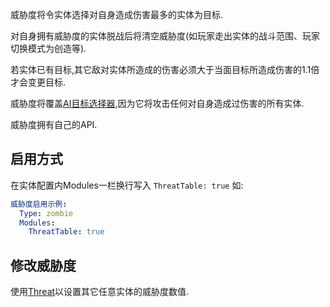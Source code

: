 威胁度将令实体选择对自身造成伤害最多的实体为目标.

对自身拥有威胁度的实体脱战后将清空威胁度(如玩家走出实体的战斗范围、玩家切换模式为创造等).

若实体已有目标,其它敌对实体所造成的伤害必须大于当面目标所造成伤害的1.1倍才会变更目标.

威胁度将覆盖[AI目标选择器](实体/AI),因为它将攻击任何对自身造成过伤害的所有实体.

威胁度拥有自己的API.

启用方式
------

在实体配置内Modules一栏换行写入 `ThreatTable: true` 如:

```yml
威胁度启用示例:
  Type: zombie
  Modules:
    ThreatTable: true
```

修改威胁度
-----------------

使用[Threat](/技能/列表/threat(设置威胁度))以设置其它任意实体的威胁度数值.